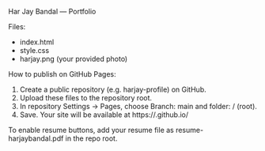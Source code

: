 Har Jay Bandal — Portfolio

Files:
- index.html
- style.css
- harjay.png (your provided photo)

How to publish on GitHub Pages:
1. Create a public repository (e.g. harjay-profile) on GitHub.
2. Upload these files to the repository root.
3. In repository Settings -> Pages, choose Branch: main and folder: / (root).
4. Save. Your site will be available at https://<your-username>.github.io/<repo-name>

To enable resume buttons, add your resume file as resume-harjaybandal.pdf in the repo root.